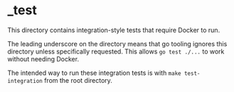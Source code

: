 # \_test

This directory contains integration-style tests that require Docker to run.

The leading underscore on the directory means that go tooling ignores this directory unless specifically requested.
This allows `go test ./...` to work without needing Docker.

The intended way to run these integration tests is with `make test-integration` from the root directory.
